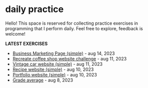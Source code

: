 # daily practice
Hello! This space is reserved for collecting practice exercises in programming that I perform daily. Feel free to explore, feedback is welcome!

<strong>LATEST EXERCISES</strong>
<ul>
<li><a href="https://github.com/felipesnt/daily/tree/main/business-marketing-page">Business Marketing Page (simple)</a> - <time>aug 14, 2023</time></li>
<li><a href="https://github.com/felipesnt/daily/tree/main/coffee-shop-website-challenge">Recreate coffee shop website challenge</a> - <time>aug 11, 2023</time></li>
<li><a href="https://github.com/felipesnt/daily/tree/main/vintage-car-website">Vintage car website (simple)</a> - <time>aug 11, 2023</time></li>
<li><a href="https://github.com/felipesnt/daily/tree/main/recipe-website">Recipe website (simple)</a> - <time>aug 10, 2023</time></li>
<li><a href="https://github.com/felipesnt/daily/tree/main/portfolio-website">Portfolio website (simple)</a> - <time>aug 10, 2023</time></li>
<li><a href="https://github.com/felipesnt/daily/tree/main/grade-average">Grade average</a> - <time>aug 8, 2023</time></li>
</ul>





